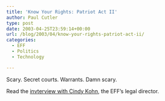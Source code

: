```yaml
---
title: 'Know Your Rights: Patriot Act II'
author: Paul Cutler
type: post
date: 2003-04-25T23:59:14+00:00
url: /blog/2003/04/know-your-rights-patriot-act-ii/
categories:
  - EFF
  - Politics
  - Technology

---
```

Scary. Secret courts. Warrants. Damn scary.

Read the [invterview with Cindy Kohn][1], the EFF&#8217;s legal director.

 [1]: http://www.techfocus.org/